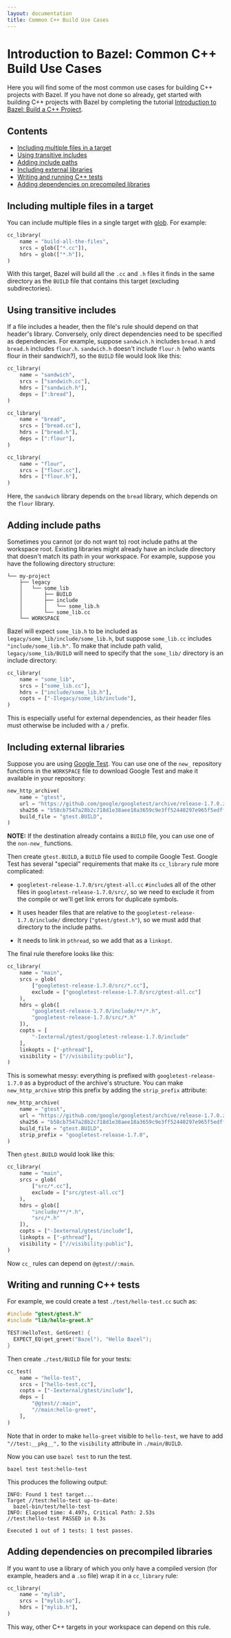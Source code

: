 ```yaml
---
layout: documentation
title: Common C++ Build Use Cases
---
```


Introduction to Bazel: Common C++ Build Use Cases
==========

Here you will find some of the most common use cases for building C++ projects
with Bazel. If you have not done so already, get started with building C++
projects with Bazel by completing the tutorial
[Introduction to Bazel: Build a C++ Project](tutorial/cpp.html).

## Contents

*  [Including multiple files in a target](#including-multiple-files-in-a-target)
*  [Using transitive includes](#using-transitive-includes)
*  [Adding include paths](#adding-include-paths)
*  [Including external libraries](#including-external-libraries)
*  [Writing and running C++ tests](#writing-and-running-c-tests)
*  [Adding dependencies on precompiled libraries](#adding-dependencies-on-precompiled-libraries)

## Including multiple files in a target

You can include multiple files in a single target with
[glob](../be/functions.html#glob).
For example:

```python
cc_library(
    name = "build-all-the-files",
    srcs = glob(["*.cc"]),
    hdrs = glob(["*.h"]),
)
```

With this target, Bazel will build all the `.cc` and `.h` files it finds in the
same directory as the `BUILD` file that contains this target (excluding
subdirectories).

## Using transitive includes

If a file includes a header, then the file's rule should depend on that header's
library.  Conversely, only direct dependencies need to be specified as
dependencies.  For example, suppose `sandwich.h` includes `bread.h` and
`bread.h` includes `flour.h`.  `sandwich.h` doesn't include `flour.h` (who wants
flour in their sandwich?), so the `BUILD` file would look like this:

```python
cc_library(
    name = "sandwich",
    srcs = ["sandwich.cc"],
    hdrs = ["sandwich.h"],
    deps = [":bread"],
)

cc_library(
    name = "bread",
    srcs = ["bread.cc"],
    hdrs = ["bread.h"],
    deps = [":flour"],
)

cc_library(
    name = "flour",
    srcs = ["flour.cc"],
    hdrs = ["flour.h"],
)
```

Here, the `sandwich` library depends on the `bread` library, which depends
on the `flour` library.

## Adding include paths

Sometimes you cannot (or do not want to) root include paths at the workspace
root. Existing libraries might already have an include directory that doesn't
match its path in your workspace.  For example, suppose you have the following
directory structure:

```
└── my-project
    ├── legacy
    │   └── some_lib
    │       ├── BUILD
    │       ├── include
    │       │   └── some_lib.h
    │       └── some_lib.cc
    └── WORKSPACE
```

Bazel will expect `some_lib.h` to be included as
`legacy/some_lib/include/some_lib.h`, but suppose `some_lib.cc` includes
`"include/some_lib.h"`.  To make that include path valid,
`legacy/some_lib/BUILD` will need to specify that the `some_lib/`
directory is an include directory:

```python
cc_library(
    name = "some_lib",
    srcs = ["some_lib.cc"],
    hdrs = ["include/some_lib.h"],
    copts = ["-Ilegacy/some_lib/include"],
)
```

This is especially useful for external dependencies, as their header files
must otherwise be included with a `/` prefix.

## Including external libraries

Suppose you are using [Google Test](https://github.com/google/googletest). You
can use one of the `new_` repository functions in the `WORKSPACE` file to
download Google Test and make it available in your repository:

```python
new_http_archive(
    name = "gtest",
    url = "https://github.com/google/googletest/archive/release-1.7.0.zip",
    sha256 = "b58cb7547a28b2c718d1e38aee18a3659c9e3ff52440297e965f5edffe34b6d0",
    build_file = "gtest.BUILD",
)
```

**NOTE:** If the destination already contains a `BUILD` file, you can use one of
the `non-new_` functions.

Then create `gtest.BUILD`, a `BUILD` file used to compile Google Test.
Google Test has several "special" requirements that make its `cc_library` rule
more complicated:

*  `googletest-release-1.7.0/src/gtest-all.cc` `#include`s all of the other
   files in `googletest-release-1.7.0/src/`, so we need to exclude it from the
   compile or we'll get link errors for duplicate symbols.

*  It uses header files that are relative to the
`googletest-release-1.7.0/include/` directory  (`"gtest/gtest.h"`), so we must
add that directory to the include paths.

*  It needs to link in `pthread`, so we add that as a `linkopt`.

The final rule therefore looks like this:

```python
cc_library(
    name = "main",
    srcs = glob(
        ["googletest-release-1.7.0/src/*.cc"],
        exclude = ["googletest-release-1.7.0/src/gtest-all.cc"]
    ),
    hdrs = glob([
        "googletest-release-1.7.0/include/**/*.h",
        "googletest-release-1.7.0/src/*.h"
    ]),
    copts = [
        "-Iexternal/gtest/googletest-release-1.7.0/include"
    ],
    linkopts = ["-pthread"],
    visibility = ["//visibility:public"],
)
```

This is somewhat messy: everything is prefixed with `googletest-release-1.7.0`
as a byproduct of the archive's structure. You can make `new_http_archive` strip
this prefix by adding the `strip_prefix` attribute:

```python
new_http_archive(
    name = "gtest",
    url = "https://github.com/google/googletest/archive/release-1.7.0.zip",
    sha256 = "b58cb7547a28b2c718d1e38aee18a3659c9e3ff52440297e965f5edffe34b6d0",
    build_file = "gtest.BUILD",
    strip_prefix = "googletest-release-1.7.0",
)
```

Then `gtest.BUILD` would look like this:

```python
cc_library(
    name = "main",
    srcs = glob(
        ["src/*.cc"],
        exclude = ["src/gtest-all.cc"]
    ),
    hdrs = glob([
        "include/**/*.h",
        "src/*.h"
    ]),
    copts = ["-Iexternal/gtest/include"],
    linkopts = ["-pthread"],
    visibility = ["//visibility:public"],
)
```

Now `cc_` rules can depend on `@gtest//:main`.

## Writing and running C++ tests

For example, we could create a test `./test/hello-test.cc` such as:

```cpp
#include "gtest/gtest.h"
#include "lib/hello-greet.h"

TEST(HelloTest, GetGreet) {
  EXPECT_EQ(get_greet("Bazel"), "Hello Bazel");
}
```

Then create `./test/BUILD` file for your tests:

```python
cc_test(
    name = "hello-test",
    srcs = ["hello-test.cc"],
    copts = ["-Iexternal/gtest/include"],
    deps = [
        "@gtest//:main",
        "//main:hello-greet",
    ],
)
```

Note that in order to make `hello-greet` visible to `hello-test`, we have to add
`"//test:__pkg__",` to the `visibility` attribute in `./main/BUILD`.

Now you can use `bazel test` to run the test.

```
bazel test test:hello-test
```

This produces the following output:

```
INFO: Found 1 test target...
Target //test:hello-test up-to-date:
  bazel-bin/test/hello-test
INFO: Elapsed time: 4.497s, Critical Path: 2.53s
//test:hello-test PASSED in 0.3s

Executed 1 out of 1 tests: 1 test passes.
```


## Adding dependencies on precompiled libraries

If you want to use a library of which you only have a compiled version (for
example, headers and a `.so` file) wrap it in a `cc_library` rule:

```python
cc_library(
    name = "mylib",
    srcs = ["mylib.so"],
    hdrs = ["mylib.h"],
)
```

This way, other C++ targets in your workspace can depend on this rule.


